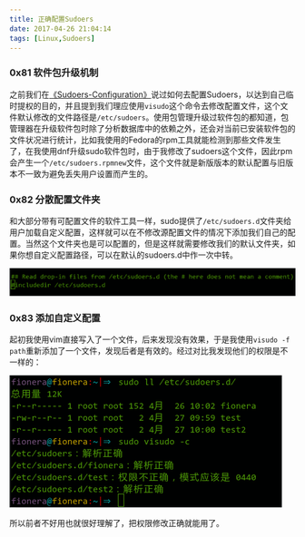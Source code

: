 ```yaml
---
title: 正确配置Sudoers
date: 2017-04-26 21:04:14
tags: [Linux,Sudoers]
---
```


### 0x81 软件包升级机制

之前我们在[《Sudoers-Configuration》](https://fioneragh.github.io/2017/02/05/Sudoers-Configuration/)说过如何去配置Sudoers，以达到自己临时提权的目的，并且提到我们理应使用`visudo`这个命令去修改配置文件，这个文件默认修改的文件路径是`/etc/sudoers`。使用包管理升级过软件包的都知道，包管理器在升级软件包时除了分析数据库中的依赖之外，还会对当前已安装软件包的文件状况进行统计，比如我使用的Fedora的rpm工具就能检测到那些文件发生了，在我使用dnf升级sudo软件包时，由于我修改了sudoers这个文件，因此rpm会产生一个`/etc/sudoers.rpmnew`文件，这个文件就是新版版本的默认配置与旧版本不一致为避免丢失用户设置而产生的。

### 0x82 分散配置文件夹

和大部分带有可配置文件的软件工具一样，sudo提供了`/etc/sudoers.d`文件夹给用户加载自定义配置，这样就可以在不修改源配置文件的情况下添加我们自己的配置。当然这个文件夹也是可以配置的，但是这样就需要修改我们的默认文件夹，如果你想自定义配置路径，可以在默认的sudoers.d中作一次中转。

![默认配置文件夹](/images/2017_04_26_01.png)

### 0x83 添加自定义配置

起初我使用vim直接写入了一个文件，后来发现没有效果，于是我使用`visudo -f path`重新添加了一个文件，发现后者是有效的。经过对比我发现他们的权限是不一样的：

![权限差异与检查结果](/images/2017_04_26_02.png)

所以前者不好用也就很好理解了，把权限修改正确就能用了。
